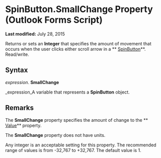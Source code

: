 
# SpinButton.SmallChange Property (Outlook Forms Script)

 **Last modified:** July 28, 2015

Returns or sets an  **Integer** that specifies the amount of movement that occurs when the user clicks either scroll arrow in a ** [SpinButton](3221b356-1e68-9e14-48ab-4a30c38aa685.md)**. Read/write.

## Syntax

 _expression_. **SmallChange**

 _expression_A variable that represents a  **SpinButton** object.


## Remarks

The  **SmallChange** property specifies the amount of change to the ** [Value](f0369b53-9e9c-003b-4345-2da9e469a338.md)** property.

The  **SmallChange** property does not have units.

Any integer is an acceptable setting for this property. The recommended range of values is from -32,767 to +32,767. The default value is 1.

